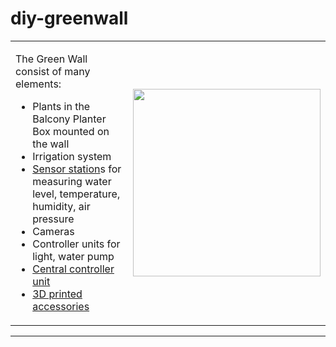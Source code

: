 # diy-greenwall

<table>
<tr>
<td>

The Green Wall consist of many elements: 					
* Plants in the Balcony Planter Box mounted on the wall
* Irrigation system
* [Sensor station](Wiki/SensorStation/sensorStation.md)s for measuring water level, temperature, humidity, air pressure
* Cameras
* Controller units for light, water pump
* [Central controller unit](Wiki/CentralController/centralController.md)
* [3D printed accessories](Wiki/3D/3d.md)
			
</td>
<td>
<img src="Wiki/GreenWall.jpg" width=300 align=center> 
</td>
</tr>	
</table>

---







